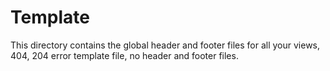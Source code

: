 # Template
This directory contains the global header and footer files for all your views, 404, 204 error template file, no header and footer files.
 